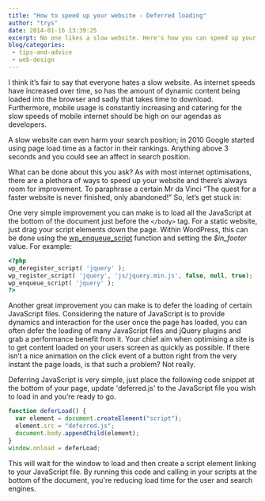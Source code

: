 ```yaml
---
title: "How to speed up your website - Deferred loading"
author: "trys"
date: 2014-01-16 13:39:25
excerpt: No one likes a slow website. Here's how you can speed up your site by deferring the loading of scripts.
blog/categories: 
 - tips-and-advice
 - web-design
---
```


I think it’s fair to say that everyone hates a slow website. As internet speeds have increased over time, so has the amount of dynamic content being loaded into the browser and sadly that takes time to download. Furthermore, mobile usage is constantly increasing and catering for the slow speeds of mobile internet should be high on our agendas as developers.

A slow website can even harm your search position; in 2010 Google started using page load time as a factor in their rankings. Anything above 3 seconds and you could see an affect in search position.

What can be done about this you ask? As with most internet optimisations, there are a plethora of ways to speed up your website and there’s always room for improvement. To paraphrase a certain Mr da Vinci “The quest for a faster website is never finished, only abandoned!” So, let’s get stuck in:

One very simple improvement you can make is to load all the JavaScript at the bottom of the document just before the `</body>` tag. For a static website, just drag your script elements down the page. Within WordPress, this can be done using the [wp_enqueue_script](http://codex.wordpress.org/Function_Reference/wp_enqueue_script) function and setting the *$in_footer* value. For example:

```php
<?php
wp_deregister_script( 'jquery' );
wp_register_script( 'jquery', 'js/jquery.min.js', false, null, true);
wp_enqueue_script( 'jquery' );
?>
```

Another great improvement you can make is to defer the loading of certain JavaScript files. Considering the nature of JavaScript is to provide dynamics and interaction for the user once the page has loaded, you can often defer the loading of many JavaScript files and jQuery plugins and grab a performance benefit from it. Your chief aim when optimising a site is to get content loaded on your users screen as quickly as possible. If there isn’t a nice animation on the click event of a button right from the very instant the page loads, is that such a problem? Not really.

Deferring JavaScript is very simple, just place the following code snippet at the bottom of your page, update 'deferred.js' to the JavaScript file you wish to load in and you’re ready to go.

```javascript
function deferLoad() {
  var element = document.createElement("script");
  element.src = "deferred.js";
  document.body.appendChild(element);
}
window.onload = deferLoad;
```

This will wait for the window to load and then create a script element linking to your JavaScript file. By running this code and calling in your scripts at the bottom of the document, you're reducing load time for the user and search engines.


